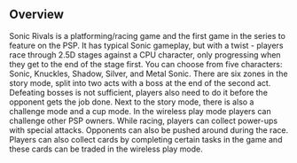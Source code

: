 ## Overview

Sonic Rivals is a platforming/racing game and the first game in the series to feature on the PSP. It has typical Sonic gameplay, but with a twist - players race through 2.5D stages against a CPU character, only progressing when they get to the end of the stage first. You can choose from five characters: Sonic, Knuckles, Shadow, Silver, and Metal Sonic. There are six zones in the story mode, split into two acts with a boss at the end of the second act. Defeating bosses is not sufficient, players also need to do it before the opponent gets the job done. Next to the story mode, there is also a challenge mode and a cup mode. In the wireless play mode players can challenge other PSP owners. While racing, players can collect power-ups with special attacks. Opponents can also be pushed around during the race. Players can also collect cards by completing certain tasks in the game and these cards can be traded in the wireless play mode.